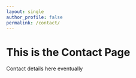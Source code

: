```yaml
---
layout: single
author_profile: false
permalink: /contact/
---
```


# This is the Contact Page

Contact details here eventually
